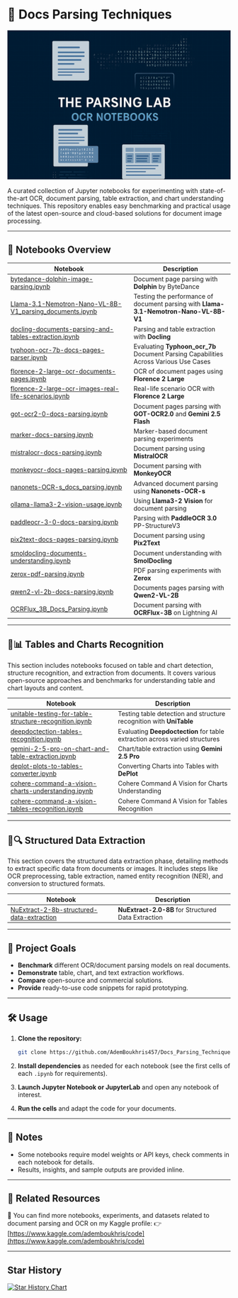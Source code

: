 # 📝 Docs Parsing Techniques
![The Parsing Lab: OCR & Document Intelligence](assets/banner.png)

A curated collection of Jupyter notebooks for experimenting with state-of-the-art OCR, document parsing, table extraction, and chart understanding techniques. This repository enables easy benchmarking and practical usage of the latest open-source and cloud-based solutions for document image processing.

---

## 🚀 Notebooks Overview

| Notebook                                                                                                                                                                            | Description                                                         |
| ----------------------------------------------------------------------------------------------------------------------------------------------------------------------------------- | ------------------------------------------------------------------- |
| [bytedance-dolphin-image-parsing.ipynb](https://github.com/AdemBoukhris457/Docs_Parsing_Techniques/blob/main/bytedance-dolphin-image-parsing.ipynb)                                 | Document page parsing with **Dolphin** by ByteDance                 |
| [Llama-3.1-Nemotron-Nano-VL-8B-V1_parsing_documents.ipynb](https://github.com/AdemBoukhris457/Docs_Parsing_Techniques/blob/main/Llama-3.1-Nemotron-Nano-VL-8B-V1_parsing_documents.ipynb)                                 | Testing the performance of document parsing with **Llama-3.1-Nemotron-Nano-VL-8B-V1**                 |
| [docling-documents-parsing-and-tables-extraction.ipynb](https://github.com/AdemBoukhris457/Docs_Parsing_Techniques/blob/main/docling-documents-parsing-and-tables-extraction.ipynb) | Parsing and table extraction with **Docling**                       |
| [typhoon-ocr-7b-docs-pages-parser.ipynb](https://github.com/AdemBoukhris457/Docs_Parsing_Techniques/blob/main/typhoon-ocr-7b-docs-pages-parser.ipynb) | Evaluating **Typhoon_ocr_7b** Document Parsing Capabilities Across Various Use Cases                    |
| [florence-2-large-ocr-documents-pages.ipynb](https://github.com/AdemBoukhris457/Docs_Parsing_Techniques/blob/main/florence-2-large-ocr-documents-pages.ipynb)                       | OCR of document pages using **Florence 2 Large**                    |
| [florence-2-large-ocr-images-real-life-scenarios.ipynb](https://github.com/AdemBoukhris457/Docs_Parsing_Techniques/blob/main/florence-2-large-ocr-images-real-life-scenarios.ipynb) | Real-life scenario OCR with **Florence 2 Large**                    |
| [got-ocr2-0-docs-parsing.ipynb](https://github.com/AdemBoukhris457/Docs_Parsing_Techniques/blob/main/got-ocr2-0-docs-parsing.ipynb)                                                 | Document pages parsing with **GOT-OCR2.0** and **Gemini 2.5 Flash** |
| [marker-docs-parsing.ipynb](https://github.com/AdemBoukhris457/Docs_Parsing_Techniques/blob/main/marker-docs-parsing.ipynb)                                                         | Marker-based document parsing experiments                           |
| [mistralocr-docs-parsing.ipynb](https://github.com/AdemBoukhris457/Docs_Parsing_Techniques/blob/main/mistralocr-docs-parsing.ipynb)                                                 | Document parsing using **MistralOCR**                               |
| [monkeyocr-docs-pages-parsing.ipynb](https://github.com/AdemBoukhris457/Docs_Parsing_Techniques/blob/main/monkeyocr-docs-pages-parsing.ipynb)                                       | Document parsing with **MonkeyOCR**                                 |
| [nanonets-OCR-s\_docs\_parsing.ipynb](https://github.com/AdemBoukhris457/Docs_Parsing_Techniques/blob/main/Nanonets-OCR-s_docs_parsing.ipynb)                                       | Advanced document parsing using **Nanonets-OCR-s**                  |
| [ollama-llama3-2-vision-usage.ipynb](https://github.com/AdemBoukhris457/Docs_Parsing_Techniques/blob/main/ollama-llama3-2-vision-usage.ipynb)                                       | Using **Llama3-2 Vision** for document parsing                      |
| [paddleocr-3-0-docs-parsing.ipynb](https://github.com/AdemBoukhris457/Docs_Parsing_Techniques/blob/main/paddleocr-3-0-docs-parsing.ipynb)                                           | Parsing with **PaddleOCR 3.0** PP-StructureV3                       |
| [pix2text-docs-pages-parsing.ipynb](https://github.com/AdemBoukhris457/Docs_Parsing_Techniques/blob/main/pix2text-docs-pages-parsing.ipynb)                                         | Document parsing using **Pix2Text**                                 |
| [smoldocling-documents-understanding.ipynb](https://github.com/AdemBoukhris457/Docs_Parsing_Techniques/blob/main/smoldocling-documents-understanding.ipynb)                         | Document understanding with **SmolDocling**                         |
| [zerox-pdf-parsing.ipynb](https://github.com/AdemBoukhris457/Docs_Parsing_Techniques/blob/main/zerox-pdf-parsing.ipynb)                                                             | PDF parsing experiments with **Zerox**                              |
| [qwen2-vl-2b-docs-parsing.ipynb](https://github.com/AdemBoukhris457/Docs_Parsing_Techniques/blob/main/qwen2-vl-2b-docs-parsing.ipynb)                                                             | Documents pages parsing with **Qwen2-VL-2B**                              |
| [OCRFlux_3B_Docs_Parsing.ipynb](https://github.com/AdemBoukhris457/Docs_Parsing_Techniques/blob/main/OCRFlux_3B_Docs_Parsing.ipynb)                                                             | Document parsing with **OCRFlux-3B** on Lightning AI                              |


---

## 📑📊 Tables and Charts Recognition

This section includes notebooks focused on table and chart detection, structure recognition, and extraction from documents. It covers various open-source approaches and benchmarks for understanding table and chart layouts and content.


| Notebook                                                                                                                                                                              | Description                                                         |
| ------------------------------------------------------------------------------------------------------------------------------------------------------------------------------------- | ------------------------------------------------------------------- |
| [unitable-testing-for-table-structure-recognition.ipynb](https://github.com/AdemBoukhris457/Docs_Parsing_Techniques/blob/main/unitable-testing-for-table-structure-recognition.ipynb) | Testing table detection and structure recognition with **UniTable** |
| [deepdoctection-tables-recognition.ipynb](https://github.com/AdemBoukhris457/Docs_Parsing_Techniques/blob/main/deepdoctection-tables-recognition.ipynb)                              | Evaluating **Deepdoctection** for table extraction across varied structures |
| [gemini-2-5-pro-on-chart-and-table-extraction.ipynb](https://github.com/AdemBoukhris457/Docs_Parsing_Techniques/blob/main/gemini-2-5-pro-on-chart-and-table-extraction.ipynb)       | Chart/table extraction using **Gemini 2.5 Pro**                     |
| [deplot-plots-to-tables-converter.ipynb](https://github.com/AdemBoukhris457/Docs_Parsing_Techniques/blob/main/deplot-plots-to-tables-converter.ipynb)       | Converting Charts into Tables with **DePlot**                     |
| [cohere-command-a-vision-charts-understanding.ipynb](https://github.com/AdemBoukhris457/Docs_Parsing_Techniques/blob/main/cohere-command-a-vision-charts-understanding.ipynb)       | Cohere Command A Vision for Charts Understanding                     |
| [cohere-command-a-vision-tables-recognition.ipynb](https://github.com/AdemBoukhris457/Docs_Parsing_Techniques/blob/main/cohere-command-a-vision-tables-recognition.ipynb)       | Cohere Command A Vision for Tables Recognition                     |

---

## 📑🔍 Structured Data Extraction

This section covers the structured data extraction phase, detailing methods to extract specific data from documents or images. It includes steps like OCR preprocessing, table extraction, named entity recognition (NER), and conversion to structured formats.

| Notebook                                                                                                                                                      | Description                                                     |
| ------------------------------------------------------------------------------------------------------------------------------------------------------------- | --------------------------------------------------------------- |
| [NuExtract-2-8b-structured-data-extraction](https://github.com/AdemBoukhris457/Docs_Parsing_Techniques/blob/main/NuExtract-2-8b-structured-data-extraction.ipynb)     | **NuExtract-2.0-8B** for Structured Data Extraction                     |

---


## 📖 Project Goals

* **Benchmark** different OCR/document parsing models on real documents.
* **Demonstrate** table, chart, and text extraction workflows.
* **Compare** open-source and commercial solutions.
* **Provide** ready-to-use code snippets for rapid prototyping.

---

## 🛠️ Usage

1. **Clone the repository:**

   ```bash
   git clone https://github.com/AdemBoukhris457/Docs_Parsing_Techniques.git
   ```
2. **Install dependencies** as needed for each notebook (see the first cells of each `.ipynb` for requirements).
3. **Launch Jupyter Notebook or JupyterLab** and open any notebook of interest.
4. **Run the cells** and adapt the code for your documents.

---

## 📌 Notes

* Some notebooks require model weights or API keys, check comments in each notebook for details.
* Results, insights, and sample outputs are provided inline.

---

## 🔗 Related Resources

📂 You can find more notebooks, experiments, and datasets related to document parsing and OCR on my Kaggle profile:
👉 [https://www.kaggle.com/ademboukhris/code](https://www.kaggle.com/ademboukhris/code)

---

## Star History

[![Star History Chart](https://api.star-history.com/svg?repos=AdemBoukhris457/Docs_Parsing_Techniques&type=Date)](https://www.star-history.com/#AdemBoukhris457/Docs_Parsing_Techniques&Date)